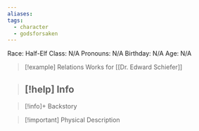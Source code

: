 ```yaml
---
aliases: 
tags:
  - character
  - godsforsaken
---
```

Race: Half-Elf
Class: N/A
Pronouns: N/A
Birthday: N/A
Age: N/A

>[!example] Relations
> Works for [[Dr. Edward Schiefer]]

>[!help] Info
> - 
>

>[!info]+ Backstory
>

>[!important] Physical Description